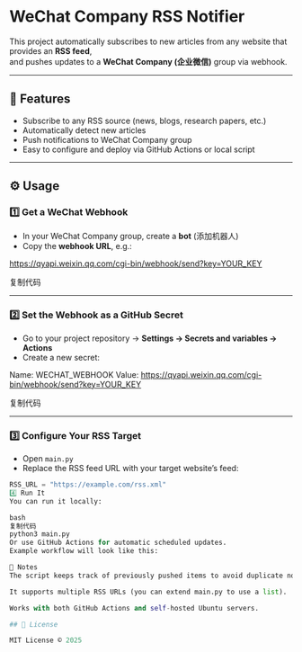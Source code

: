 # WeChat Company RSS Notifier

This project automatically subscribes to new articles from any website that provides an **RSS feed**,  
and pushes updates to a **WeChat Company (企业微信)** group via webhook.

---

## 🚀 Features
- Subscribe to any RSS source (news, blogs, research papers, etc.)
- Automatically detect new articles
- Push notifications to WeChat Company group
- Easy to configure and deploy via GitHub Actions or local script

---

## ⚙️ Usage

### 1️⃣ Get a WeChat Webhook
- In your WeChat Company group, create a **bot** (添加机器人)
- Copy the **webhook URL**, e.g.:

https://qyapi.weixin.qq.com/cgi-bin/webhook/send?key=YOUR_KEY

复制代码

---

### 2️⃣ Set the Webhook as a GitHub Secret
- Go to your project repository → **Settings → Secrets and variables → Actions**
- Create a new secret:

Name: WECHAT_WEBHOOK
Value: https://qyapi.weixin.qq.com/cgi-bin/webhook/send?key=YOUR_KEY

复制代码

---

### 3️⃣ Configure Your RSS Target
- Open `main.py`
- Replace the RSS feed URL with your target website’s feed:

```python
RSS_URL = "https://example.com/rss.xml"
4️⃣ Run It
You can run it locally:

bash
复制代码
python3 main.py
Or use GitHub Actions for automatic scheduled updates.
Example workflow will look like this:

🧠 Notes
The script keeps track of previously pushed items to avoid duplicate notifications.

It supports multiple RSS URLs (you can extend main.py to use a list).

Works with both GitHub Actions and self-hosted Ubuntu servers.

## 📄 License

MIT License © 2025

```
